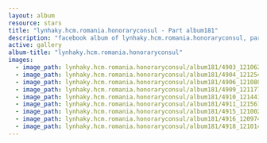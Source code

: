 ```yaml
---
layout: album
resource: stars
title: "lynhaky.hcm.romania.honoraryconsul - Part album181"
description: "facebook album of lynhaky.hcm.romania.honoraryconsul, part album181."
active: gallery
album-title: "lynhaky.hcm.romania.honoraryconsul"
images:
  - image_path: lynhaky.hcm.romania.honoraryconsul/album181/4903_121062677_3575409252493918_7283647152097679046_n.jpg
  - image_path: lynhaky.hcm.romania.honoraryconsul/album181/4904_121254717_3575409062493937_7163040190699932647_n.jpg
  - image_path: lynhaky.hcm.romania.honoraryconsul/album181/4906_121080489_3575408929160617_7184046417599179243_n.jpg
  - image_path: lynhaky.hcm.romania.honoraryconsul/album181/4909_121177564_3575408755827301_4179559576241088216_n.jpg
  - image_path: lynhaky.hcm.romania.honoraryconsul/album181/4910_121441293_3575408675827309_8032636894097545912_n.jpg
  - image_path: lynhaky.hcm.romania.honoraryconsul/album181/4911_121561489_3575408579160652_8587605819964305941_n.jpg
  - image_path: lynhaky.hcm.romania.honoraryconsul/album181/4915_121002992_3575408335827343_8665850541817526904_n.jpg
  - image_path: lynhaky.hcm.romania.honoraryconsul/album181/4916_120974813_3575408275827349_4891252786902079396_n.jpg
  - image_path: lynhaky.hcm.romania.honoraryconsul/album181/4918_121014530_3575408142494029_8715851067763407744_n.jpg
---
```

